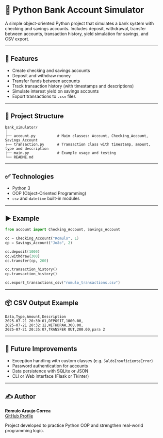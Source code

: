 # 🏦 Python Bank Account Simulator

A simple object-oriented Python project that simulates a bank system with checking and savings accounts. Includes deposit, withdrawal, transfer between accounts, transaction history, yield simulation for savings, and CSV export.

---

## 🚀 Features

- Create checking and savings accounts
- Deposit and withdraw money
- Transfer funds between accounts
- Track transaction history (with timestamps and descriptions)
- Simulate interest yield on savings accounts
- Export transactions to `.csv` files

---

## 📁 Project Structure

```
bank_simulator/
│
├── account.py          # Main classes: Account, Checking_Account, Savings_Account
├── transaction.py      # Transaction class with timestamp, amount, type and description
├── main.py             # Example usage and testing
└── README.md
```

---

## ✅ Technologies

- Python 3
- OOP (Object-Oriented Programming)
- `csv` and `datetime` built-in modules

---

## ▶️ Example

```python
from account import Checking_Account, Savings_Account

cc = Checking_Account("Romulo", 1)
cp = Savings_Account("João", 2)

cc.deposit(1000)
cc.withdraw(300)
cc.transfer(cp, 200)

cc.transaction_history()
cp.transaction_history()

cc.export_transactions_csv("romulo_transactions.csv")
```

---

## 📦 CSV Output Example

```
Data,Type,Amount,Description
2025-07-21 20:30:01,DEPOSIT,1000.00,
2025-07-21 20:32:12,WITHDRAW,300.00,
2025-07-21 20:35:07,TRANSFER OUT,200.00,para 2
```

---

## 📌 Future Improvements

- Exception handling with custom classes (e.g. `SaldoInsuficienteError`)
- Password authentication for accounts
- Data persistence with SQLite or JSON
- CLI or Web interface (Flask or Tkinter)

---

## ✍️ Author

**Romulo Araujo Correa**  
[GitHub Profile](https://github.com/RomSNM)

Project developed to practice Python OOP and strengthen real-world programming logic.
